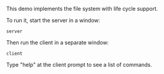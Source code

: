 This demo implements the file system with life cycle support.

To run it, start the server in a window:

```
server
```

Then run the client in a separate window:

```
client
```

Type "help" at the client prompt to see a list of commands.
